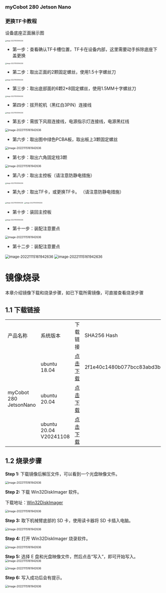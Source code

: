### **myCobot 280 Jetson Nano**

### **更换TF卡教程**

设备底座正面展示图

<img src="../../../resource\3-FunctionsAndApplications\5.BasicFunction\5.4-TFcard/3.5.4-1.png" alt="image-20221115161942636" style="zoom: 30%;" />


- 第一步：查看确认TF卡槽位置，TF卡在设备内部，这里需要动手拆除底座下盖更换

<img src="../../../resource\3-FunctionsAndApplications\5.BasicFunction\5.4-TFcard/3.5.4-1.1.png" alt="image-20221115161942636" style="zoom: 30%;" />


- 第二步：取出正面的2颗固定螺丝，使用1.5十字螺丝刀

<img src="../../../resource\3-FunctionsAndApplications\5.BasicFunction\5.4-TFcard/3.5.4-2.png" alt="image-20221115161942636" style="zoom: 30%;" />



- 第三步：取出底部面的6颗2*8固定螺丝，使用1.5MM十字螺丝刀

<img src="../../../resource\3-FunctionsAndApplications\5.BasicFunction\5.4-TFcard/3.5.4-3.png" alt="image-20221115161942636" style="zoom: 30%;" />

- 第四步：拔开舵机（黑红白3PIN）连接线

<img src="../../../resource\3-FunctionsAndApplications\5.BasicFunction\5.4-TFcard/3.5.4-4.png" alt="image-20221115161942636" style="zoom: 30%;" />


- 第五步：需拔下风扇连接线，电源指示灯连接线，电源黑红线

<img src="../../../resource\3-FunctionsAndApplications\5.BasicFunction\5.4-TFcard/3.5.4-5.png" alt="image-20221115161942636" style="zoom: 60%;" />

- 第六步：取出图中绿色PCBA板，取出板上3颗固定螺丝


<img src="../../../resource\3-FunctionsAndApplications\5.BasicFunction\5.4-TFcard/3.5.4-6.png" alt="image-20221115161942636" style="zoom: 60%;" />


- 第七步：取出六角固定柱3颗

<img src="../../../resource\3-FunctionsAndApplications\5.BasicFunction\5.4-TFcard/3.5.4-7.png" alt="image-20221115161942636" style="zoom: 60%;" />


- 第八步：取出主控板（请注意防静电措施）

<img src="../../../resource\3-FunctionsAndApplications\5.BasicFunction\5.4-TFcard/3.5.4-8.png" alt="image-20221115161942636" style="zoom: 30%;" />


- 第九步：取出TF卡，或更换TF卡。 （请注意防静电措施）


<img src="../../../resource\3-FunctionsAndApplications\5.BasicFunction\5.4-TFcard/3.5.4-9.1.png" alt="image-20221115161942636" style="zoom: 30%;" />

<img src="../../../resource\3-FunctionsAndApplications\5.BasicFunction\5.4-TFcard/3.5.4-9.2.png" alt="image-20221115161942636" style="zoom: 30%;" />


- 第十步：装回主控板

<img src="../../../resource\3-FunctionsAndApplications\5.BasicFunction\5.4-TFcard/3.5.4-10.png" alt="image-20221115161942636" style="zoom: 30%;" />


- 第十一步：装配注意要点

<img src="../../../resource\3-FunctionsAndApplications\5.BasicFunction\5.4-TFcard/3.5.4-11.png" alt="image-20221115161942636" style="zoom: 60%;" />

- 第十二步：装配注意要点

<img src="../../../resource\3-FunctionsAndApplications\5.BasicFunction\5.4-TFcard/3.5.4-12.1.png" alt="image-20221115161942636" style="zoom: 80%;" />

<img src="../../../resource\3-FunctionsAndApplications\5.BasicFunction\5.4-TFcard/3.5.4-12.2.png" alt="image-20221115161942636" style="zoom: 80%;" />  

# 镜像烧录

本章介绍镜像下载和烧录步骤，如已下载所需镜像，可直接查看烧录步骤

## 1.1 下载链接

<table>
<tr>
	<td>产品名称</td>
    <td>系统版本</td>
    <td>下载链接</td>
    <td>SHA256 Hash</td>
</tr>

<tr>
        <td rowspan='3'>myCobot 280 JetsonNano</td>
        <td>ubuntu 18.04</td>
        <td>
            <a href="https://download-elephantrobotics.oss-cn-shenzhen.aliyuncs.com/Product_software/iMage-ISO/myCobot-280JetsonNano/myCobot_280_Jetsonnano_V221101-shrink.zip">点击下载</a>
        </td>
        <td>2f1e40c1480b077bcc83abd3b79ac175f25d21e9cc344a014636167ee2eb087c</td>
    </tr>
    <tr>
        <td>ubuntu 20.04</td>
        <td><a href="https://download-elephantrobotics.oss-cn-shenzhen.aliyuncs.com/Product_software/iMage-ISO/myCobot-280JetsonNano/myCobot_280_ubuntu_V20231023_20.04JN_aarch64_shrunk.img.gz">点击下载</a>
        </td>
        <td></td>
    <tr>
        <td>ubuntu 20.04 V20241108</td>
        <td><a href="https://download.elephantrobotics.com/Product_software/iMage-ISO/myCobot-280JetsonNano/myCobot_280_ubuntu_V20241108_20.04JN_aarch64.tar.gz">点击下载</a>
        </td>
        <td></td>
        
    
</tr>
</table>


## 1.2 烧录步骤

**Step 1:** 下载镜像后解压文件，可以看到一个光盘映像文件。

<img src="../../../resource\3-FunctionsAndApplications\5.BasicFunction\5.4-TFcard/1.png" alt="image-20221115161942636" style="zoom: 60%;" />

**Step 2:** 下载 Win32DiskImager 软件。

下载地址：[Win32DiskImager](https://sourceforge.net/projects/win32diskimager/)

<img src="../../../resource\3-FunctionsAndApplications\5.BasicFunction\5.4-TFcard/2.png" alt="image-20221115161942636" style="zoom: 60%;" />

**Step 3:** 取下机械臂底部的 SD 卡，使用读卡器将 SD 卡插入电脑。

<img src="../../../resource\3-FunctionsAndApplications\5.BasicFunction\5.4-TFcard/3.png" alt="image-20221115161942636" style="zoom: 60%;" />

**Step 4:** 打开 Win32DiskImager 烧录软件。

<img src="../../../resource\3-FunctionsAndApplications\5.BasicFunction\5.4-TFcard/4.png" alt="image-20221115161942636" style="zoom: 60%;" />

**Step 5:** 选择 E 盘和光盘映像文件，然后点击“写入”，即可开始写入。
<img src="../../../resource\3-FunctionsAndApplications\5.BasicFunction\5.4-TFcard/5.png" alt="image-20221115161942636" style="zoom: 60%;" />

<img src="../../../resource\3-FunctionsAndApplications\5.BasicFunction\5.4-TFcard/6.png" alt="image-20221115161942636" style="zoom: 60%;" />

**Step 6:** 写入成功后会有提示。

<img src="../../../resource\3-FunctionsAndApplications\5.BasicFunction\5.4-TFcard/7.png" alt="image-20221115161942636" style="zoom: 60%;" />

